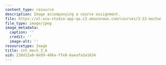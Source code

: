 ```yaml
---
content_type: resource
description: Image accompanying a course assignment.
file: https://ol-ocw-studio-app-qa.s3.amazonaws.com/courses/3-22-mechanical-behavior-of-materials-spring-2008/238d12a00e99486affe86aeafa3a1634_cnt_mech_3_6.jpg
file_type: image/jpeg
image_metadata:
  caption: ''
  credit: ''
  image-alt: ''
resourcetype: Image
title: cnt_mech_3_6
uid: 238d12a0-0e99-486a-ffe8-6aeafa3a1634
---
```

